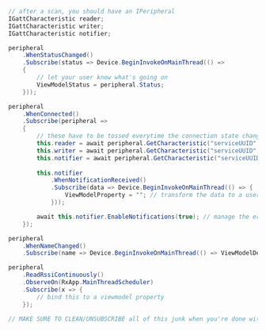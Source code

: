 ﻿```csharp
// after a scan, you should have an IPeripheral
IGattCharacteristic reader;
IGattCharacteristic writer;
IGattCharacteristic notifier;

peripheral
    .WhenStatusChanged()
    .Subscribe(status => Device.BeginInvokeOnMainThread(() =>
    {
        // let your user know what's going on
        ViewModelStatus = peripheral.Status;
    }));

peripheral
    .WhenConnected()
    .Subscribe(peripheral => 
    {
        // these have to be tossed everytime the connection state changes - if you used these out of scope (which you probably will), you need to safety them everywhere
        this.reader = await peripheral.GetCharacteristic("serviceUUID", "characteristic");
        this.writer = await peripheral.GetCharacteristic("serviceUUID", "characteristic");
        this.notifier = await peripheral.GetCharacteristic("serviceUUID", "characteristic");
       
        this.notifier
            .WhenNotificationReceived()
            .Subscribe(data => Device.BeginInvokeOnMainThread(() => {
                ViewModelProperty = ""; // transform the data to a user value
            }));

        await this.notifier.EnableNotifications(true); // manage the error here!?
    });

peripheral
    .WhenNameChanged()
    .Subscribe(name => Device.BeginInvokeOnMainThread(() => ViewModelDeviceName = name)));

peripheral
    .ReadRssiContinuously()
    .ObserveOn(RxApp.MainThreadScheduler)
    .Subscribe(x => {
        // bind this to a viewmodel property
    });

// MAKE SURE TO CLEAN/UNSUBSCRIBE all of this junk when you're done with it!
```